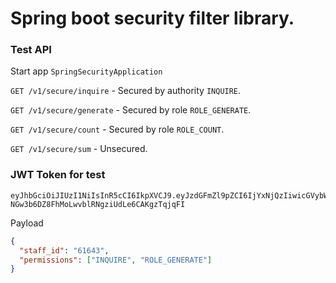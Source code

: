 # Spring boot security filter library.

### Test API
Start app `SpringSecurityApplication`

`GET /v1/secure/inquire` - Secured by authority `INQUIRE`.

`GET /v1/secure/generate` - Secured by role `ROLE_GENERATE`.

`GET /v1/secure/count` - Secured by role `ROLE_COUNT`.

`GET /v1/secure/sum` - Unsecured.

### JWT Token for test
```
eyJhbGciOiJIUzI1NiIsInR5cCI6IkpXVCJ9.eyJzdGFmZl9pZCI6IjYxNjQzIiwicGVybWlzc2lvbnMiOlsiSU5RVUlSRSIsIlJPTEVfR0VORVJBVEUiXX0.HqQ-NGw3b6DZ8FhMoLwvblRNgziUdLe6CAKgzTqjqFI
```
Payload
```JSON
{
  "staff_id": "61643",
  "permissions": ["INQUIRE", "ROLE_GENERATE"]
}
```